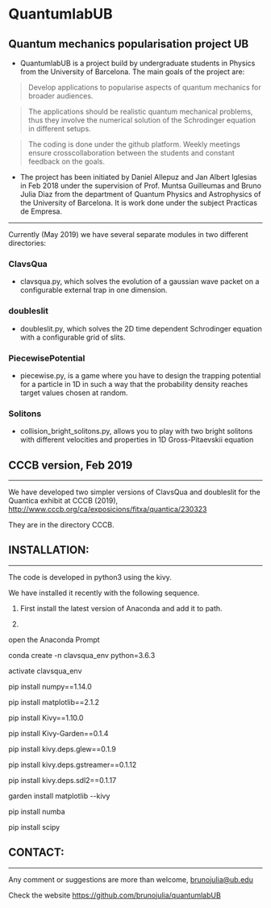 # QuantumlabUB
## Quantum mechanics popularisation project UB

* QuantumlabUB is a project build by undergraduate students in 
Physics from the University of Barcelona. The main goals of the 
project are:

> Develop applications to popularise aspects of quantum 
mechanics for broader audiences. 

> The applications should be realistic quantum mechanical problems, thus 
they involve the numerical solution of the Schrodinger equation in 
different setups. 

> The coding is done under the github platform. Weekly meetings ensure crosscollaboration between the students and constant feedback on the goals. 


* The project has been initiated by Daniel Allepuz and Jan Albert Iglesias 
in Feb 2018 under the supervision of Prof. Muntsa Guilleumas and 
Bruno Julia Diaz from the department of Quantum Physics and Astrophysics 
of the University of Barcelona. It is work done under the subject Practicas 
de Empresa. 

---------------------

Currently (May 2019) we have several separate modules in two different directories:

### ClavsQua

- clavsqua.py, which solves the evolution of a gaussian wave packet on a configurable external trap in one dimension. 

### doubleslit

- doubleslit.py, which solves the 2D time dependent Schrodinger equation with 
a configurable grid of slits. 

### PiecewisePotential

- piecewise.py, is a game where you have to design the trapping potential for a particle in 1D in such a way that the probability density reaches target values chosen at random. 

### Solitons

- collision_bright_solitons.py, allows you to play with two bright solitons with different velocities and properties in 1D Gross-Pitaevskii equation


## CCCB version, Feb 2019
----------------------------

We have developed two simpler versions of ClavsQua and doubleslit for the Quantica exhibit at CCCB (2019), 
http://www.cccb.org/ca/exposicions/fitxa/quantica/230323

They are in the directory CCCB.

## INSTALLATION:
---------------------

The code is developed in python3 using the kivy.  

We have installed it recently with the following sequence.

1) First install the latest version of Anaconda and add it to path.

2) 
open the Anaconda Prompt

conda create -n clavsqua_env python=3.6.3

activate clavsqua_env

pip install numpy==1.14.0

pip install matplotlib==2.1.2

pip install Kivy==1.10.0

pip install Kivy-Garden==0.1.4

pip install kivy.deps.glew==0.1.9

pip install kivy.deps.gstreamer==0.1.12

pip install kivy.deps.sdl2==0.1.17

garden install matplotlib --kivy

pip install numba

pip install scipy

## CONTACT:
---------------------
Any comment or suggestions are more than welcome, brunojulia@ub.edu

Check the website https://github.com/brunojulia/quantumlabUB
